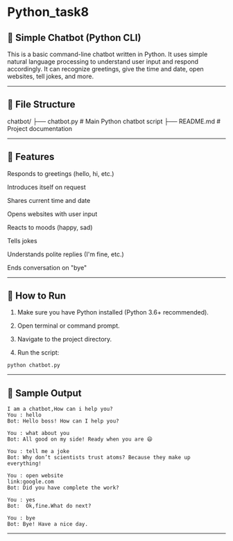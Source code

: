 # Python_task8

## 🤖 Simple Chatbot (Python CLI)

This is a basic command-line chatbot written in Python. It uses simple natural language processing to understand user input and respond accordingly. It can recognize greetings, give the time and date, open websites, tell jokes, and more.


---

## 📁 File Structure

chatbot/
├── chatbot.py       # Main Python chatbot script
├── README.md        # Project documentation


---

## 🧠 Features

Responds to greetings (hello, hi, etc.)

Introduces itself on request

Shares current time and date

Opens websites with user input

Reacts to moods (happy, sad)

Tells jokes

Understands polite replies (I'm fine, etc.)

Ends conversation on "bye"



---

## 🚀 How to Run

1. Make sure you have Python installed (Python 3.6+ recommended).


2. Open terminal or command prompt.


3. Navigate to the project directory.


4. Run the script:
```
python chatbot.py
```

---

## 🧪 Sample Output
```
I am a chatbot,How can i help you?
You : hello
Bot: Hello boss! How can I help you?

You : what about you
Bot: All good on my side! Ready when you are 😄

You : tell me a joke
Bot: Why don’t scientists trust atoms? Because they make up everything!

You : open website
link:google.com
Bot: Did you have complete the work?

You : yes
Bot:  Ok,fine.What do next?

You : bye
Bot: Bye! Have a nice day.
```

---
